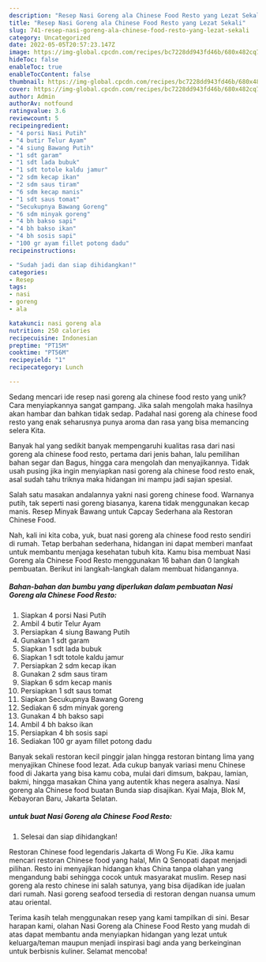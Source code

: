 ```yaml
---
description: "Resep Nasi Goreng ala Chinese Food Resto yang Lezat Sekali"
title: "Resep Nasi Goreng ala Chinese Food Resto yang Lezat Sekali"
slug: 741-resep-nasi-goreng-ala-chinese-food-resto-yang-lezat-sekali
category: Uncategorized
date: 2022-05-05T20:57:23.147Z
image: https://img-global.cpcdn.com/recipes/bc7228dd943fd46b/680x482cq70/nasi-goreng-ala-chinese-food-resto-foto-resep-utama.jpg
hideToc: false
enableToc: true
enableTocContent: false
thumbnail: https://img-global.cpcdn.com/recipes/bc7228dd943fd46b/680x482cq70/nasi-goreng-ala-chinese-food-resto-foto-resep-utama.jpg
cover: https://img-global.cpcdn.com/recipes/bc7228dd943fd46b/680x482cq70/nasi-goreng-ala-chinese-food-resto-foto-resep-utama.jpg
author: Admin
authorAv: notfound
ratingvalue: 3.6
reviewcount: 5
recipeingredient:
- "4 porsi Nasi Putih"
- "4 butir Telur Ayam"
- "4 siung Bawang Putih"
- "1 sdt garam"
- "1 sdt lada bubuk"
- "1 sdt totole kaldu jamur"
- "2 sdm kecap ikan"
- "2 sdm saus tiram"
- "6 sdm kecap manis"
- "1 sdt saus tomat"
- "Secukupnya Bawang Goreng"
- "6 sdm minyak goreng"
- "4 bh bakso sapi"
- "4 bh bakso ikan"
- "4 bh sosis sapi"
- "100 gr ayam fillet potong dadu"
recipeinstructions:

- "Sudah jadi dan siap dihidangkan!"
categories:
- Resep
tags:
- nasi
- goreng
- ala

katakunci: nasi goreng ala 
nutrition: 250 calories
recipecuisine: Indonesian
preptime: "PT15M"
cooktime: "PT56M"
recipeyield: "1"
recipecategory: Lunch

---
```





Sedang mencari ide resep nasi goreng ala chinese food resto yang unik? Cara menyiapkannya sangat gampang. Jika salah mengolah maka hasilnya akan hambar dan bahkan tidak sedap. Padahal nasi goreng ala chinese food resto yang enak seharusnya punya aroma dan rasa yang bisa memancing selera Kita.





Banyak hal yang sedikit banyak mempengaruhi kualitas rasa dari nasi goreng ala chinese food resto, pertama dari jenis bahan, lalu pemilihan bahan segar dan Bagus, hingga cara mengolah dan menyajikannya. Tidak usah pusing jika ingin menyiapkan nasi goreng ala chinese food resto enak,      asal sudah tahu triknya maka hidangan ini mampu jadi sajian spesial.














Salah satu masakan andalannya yakni nasi goreng chinese food. Warnanya putih, tak seperti nasi goreng biasanya, karena tidak menggunakan kecap manis. Resep Minyak Bawang untuk Capcay Sederhana ala Restoran Chinese Food.






Nah, kali ini kita coba, yuk, buat nasi goreng ala chinese food resto sendiri di rumah. Tetap berbahan sederhana, hidangan ini dapat memberi manfaat untuk membantu menjaga kesehatan tubuh kita. Kamu bisa membuat Nasi Goreng ala Chinese Food Resto menggunakan 16 bahan dan 0 langkah pembuatan. Berikut ini langkah-langkah dalam membuat hidangannya.

<!--inarticleads1-->

##### Bahan-bahan dan bumbu yang diperlukan dalam pembuatan Nasi Goreng ala Chinese Food Resto:

1. Siapkan 4 porsi Nasi Putih
1. Ambil 4 butir Telur Ayam
1. Persiapkan 4 siung Bawang Putih
1. Gunakan 1 sdt garam
1. Siapkan 1 sdt lada bubuk
1. Siapkan 1 sdt totole kaldu jamur
1. Persiapkan 2 sdm kecap ikan
1. Gunakan 2 sdm saus tiram
1. Siapkan 6 sdm kecap manis
1. Persiapkan 1 sdt saus tomat
1. Siapkan Secukupnya Bawang Goreng
1. Sediakan 6 sdm minyak goreng
1. Gunakan 4 bh bakso sapi
1. Ambil 4 bh bakso ikan
1. Persiapkan 4 bh sosis sapi
1. Sediakan 100 gr ayam fillet potong dadu


Banyak sekali restoran kecil pinggir jalan hingga restoran bintang lima yang menyajikan Chinese food lezat. Ada cukup banyak variasi menu Chinese food di Jakarta yang bisa kamu coba, mulai dari dimsum, bakpau, lamian, bakmi, hingga masakan China yang autentik khas negera asalnya. Nasi goreng ala Chinese food buatan Bunda siap disajikan. Kyai Maja, Blok M, Kebayoran Baru, Jakarta Selatan. 

<!--inarticleads2-->

#####  untuk buat Nasi Goreng ala Chinese Food Resto:


1. Selesai dan siap dihidangkan!

Restoran Chinese food legendaris Jakarta di Wong Fu Kie. Jika kamu mencari restoran Chinese food yang halal, Min Q Senopati dapat menjadi pilihan. Resto ini menyajikan hidangan khas China tanpa olahan yang mengandung babi sehingga cocok untuk masyarakat muslim. Resep nasi goreng ala resto chinese ini salah satunya, yang bisa dijadikan ide jualan dari rumah. Nasi goreng seafood tersedia di restoran dengan nuansa umum atau oriental. 

Terima kasih telah menggunakan resep yang kami tampilkan di sini. Besar harapan kami, olahan Nasi Goreng ala Chinese Food Resto yang mudah di atas dapat membantu anda menyiapkan hidangan yang lezat untuk keluarga/teman maupun menjadi inspirasi bagi anda yang berkeinginan untuk berbisnis kuliner. Selamat mencoba!
